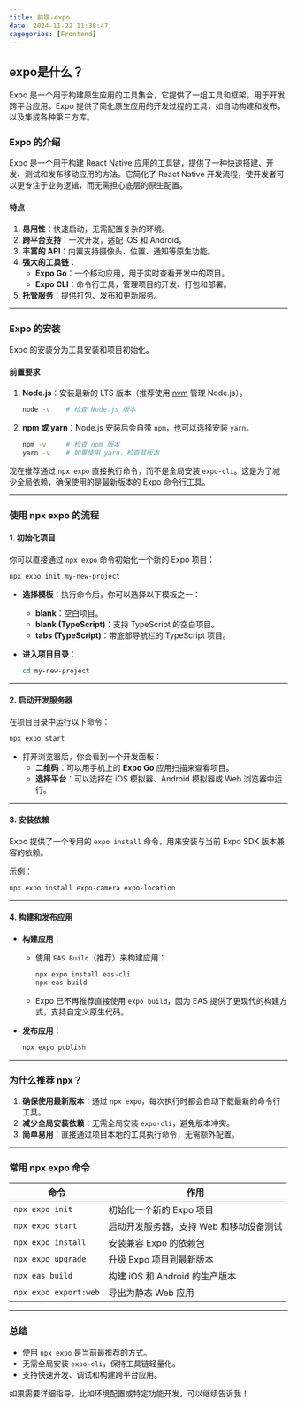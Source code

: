 ```yaml
---
title: 前端-expo
date: 2024-11-22 11:38:47
cagegories: [Frontend]
---
```


## expo是什么？

Expo 是一个用于构建原生应用的工具集合，它提供了一组工具和框架，用于开发跨平台应用。Expo 提供了简化原生应用的开发过程的工具，如自动构建和发布，以及集成各种第三方库。

### **Expo 的介绍**
Expo 是一个用于构建 React Native 应用的工具链，提供了一种快速搭建、开发、测试和发布移动应用的方法。它简化了 React Native 开发流程，使开发者可以更专注于业务逻辑，而无需担心底层的原生配置。

#### **特点**
1. **易用性**：快速启动，无需配置复杂的环境。
2. **跨平台支持**：一次开发，适配 iOS 和 Android。
3. **丰富的 API**：内置支持摄像头、位置、通知等原生功能。
4. **强大的工具链**：
   - **Expo Go**：一个移动应用，用于实时查看开发中的项目。
   - **Expo CLI**：命令行工具，管理项目的开发、打包和部署。
5. **托管服务**：提供打包、发布和更新服务。

---

### **Expo 的安装**
Expo 的安装分为工具安装和项目初始化。

#### **前置要求**
1. **Node.js**：安装最新的 LTS 版本（推荐使用 [nvm](https://github.com/nvm-sh/nvm) 管理 Node.js）。
   ```bash
   node -v    # 检查 Node.js 版本
   ```
2. **npm 或 yarn**：Node.js 安装后会自带 `npm`，也可以选择安装 `yarn`。
   ```bash
   npm -v     # 检查 npm 版本
   yarn -v    # 如果使用 yarn，检查其版本
   ```

现在推荐通过 `npx expo` 直接执行命令，而不是全局安装 `expo-cli`。这是为了减少全局依赖，确保使用的是最新版本的 Expo 命令行工具。

---

### **使用 npx expo 的流程**

#### **1. 初始化项目**
你可以直接通过 `npx expo` 命令初始化一个新的 Expo 项目：

```bash
npx expo init my-new-project
```

- **选择模板**：执行命令后，你可以选择以下模板之一：
  - **blank**：空白项目。
  - **blank (TypeScript)**：支持 TypeScript 的空白项目。
  - **tabs (TypeScript)**：带底部导航栏的 TypeScript 项目。
  
- **进入项目目录**：
  ```bash
  cd my-new-project
  ```

---

#### **2. 启动开发服务器**
在项目目录中运行以下命令：
```bash
npx expo start
```

- 打开浏览器后，你会看到一个开发面板：
  - **二维码**：可以用手机上的 **Expo Go** 应用扫描来查看项目。
  - **选择平台**：可以选择在 iOS 模拟器、Android 模拟器或 Web 浏览器中运行。

---

#### **3. 安装依赖**
Expo 提供了一个专用的 `expo install` 命令，用来安装与当前 Expo SDK 版本兼容的依赖。

示例：
```bash
npx expo install expo-camera expo-location
```

---

#### **4. 构建和发布应用**
- **构建应用**：
  - 使用 `EAS Build`（推荐）来构建应用：
    ```bash
    npx expo install eas-cli
    npx eas build
    ```
  - Expo 已不再推荐直接使用 `expo build`，因为 EAS 提供了更现代的构建方式，支持自定义原生代码。

- **发布应用**：
  ```bash
  npx expo publish
  ```

---

### **为什么推荐 npx？**
1. **确保使用最新版本**：通过 `npx expo`，每次执行时都会自动下载最新的命令行工具。
2. **减少全局安装依赖**：无需全局安装 `expo-cli`，避免版本冲突。
3. **简单易用**：直接通过项目本地的工具执行命令，无需额外配置。

---

### **常用 npx expo 命令**
| 命令                     | 作用                                      |
|--------------------------|-------------------------------------------|
| `npx expo init`          | 初始化一个新的 Expo 项目                  |
| `npx expo start`         | 启动开发服务器，支持 Web 和移动设备测试     |
| `npx expo install`       | 安装兼容 Expo 的依赖包                    |
| `npx expo upgrade`       | 升级 Expo 项目到最新版本                  |
| `npx eas build`          | 构建 iOS 和 Android 的生产版本             |
| `npx expo export:web`    | 导出为静态 Web 应用                       |

---

### **总结**
- 使用 `npx expo` 是当前最推荐的方式。
- 无需全局安装 `expo-cli`，保持工具链轻量化。
- 支持快速开发、调试和构建跨平台应用。

如果需要详细指导，比如环境配置或特定功能开发，可以继续告诉我！